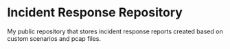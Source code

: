 # Incident Response Repository
My public repository that stores incident response reports created based on custom scenarios and pcap files. 
